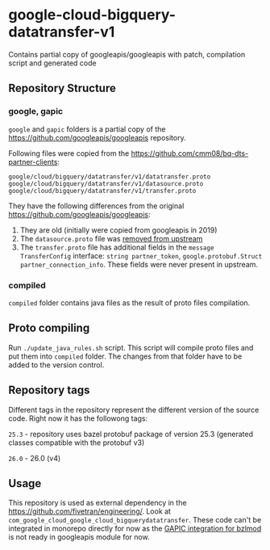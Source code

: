 # google-cloud-bigquery-datatransfer-v1

Contains partial copy of googleapis/googleapis with patch, compilation script and generated code

## Repository Structure

### google, gapic

`google` and `gapic` folders is a partial copy of the <https://github.com/googleapis/googleapis> repository.

Following files were copied from the <https://github.com/cmm08/bq-dts-partner-clients>:

`google/cloud/bigquery/datatransfer/v1/datatransfer.proto`
`google/cloud/bigquery/datatransfer/v1/datasource.proto`
`google/cloud/bigquery/datatransfer/v1/transfer.proto`

They have the following differences from the original <https://github.com/googleapis/googleapis>:

1. They are old (initially were copied from googleapis in 2019)
2. The `datasource.proto` file was [removed from upstream](https://github.com/googleapis/googleapis/commit/e47fdd266542386e5e7346697f90476e96dc7ee8)
3. The `transfer.proto` file has additional fields in the `message TransferConfig` interface: `string partner_token`, `google.protobuf.Struct partner_connection_info`. These fields were never present in upstream.

### compiled

`compiled` folder contains java files as the result of proto files compilation.

## Proto compiling

Run `./update_java_rules.sh` script. This script will compile proto files and put them into `compiled` folder. The changes from that folder have to be added to the version control.

## Repository tags

Different tags in the repository represent the different version of the source code. Right now it has the followong tags:

`25.3` - repository uses bazel protobuf package of version 25.3 (generated classes compatible with the protobuf v3)

`26.0` - 26.0 (v4)

## Usage

This repository is used as external dependency in the <https://github.com/fivetran/engineering/>. Look at `com_google_cloud_google_cloud_bigquerydatatransfer`.
These code can't be integrated in monorepo directly for now as the [GAPIC integration for bzlmod](https://github.com/bazelbuild/bazel-central-registry/blob/main/modules/googleapis/0.0.0-20240819-fe8ba054a/patches/add_module_bazel.patch#L26) is not ready in googleapis module for now.
